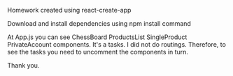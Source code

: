 Homework created using react-create-app

Download and install dependencies using npm install command

At App.js you can see ChessBoard ProductsList SingleProduct PrivateAccount components.
It's a tasks. I did not do routings. Therefore, to see the tasks you need to uncomment the components in turn.



Thank you.
